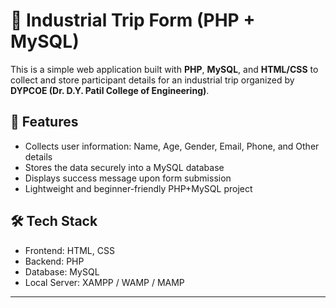 # 🧳 Industrial Trip Form (PHP + MySQL)

This is a simple web application built with **PHP**, **MySQL**, and **HTML/CSS** to collect and store participant details for an industrial trip organized by **DYPCOE (Dr. D.Y. Patil College of Engineering)**.

## 🚀 Features

- Collects user information: Name, Age, Gender, Email, Phone, and Other details
- Stores the data securely into a MySQL database
- Displays success message upon form submission
- Lightweight and beginner-friendly PHP+MySQL project

## 🛠️ Tech Stack

- Frontend: HTML, CSS
- Backend: PHP
- Database: MySQL
- Local Server: XAMPP / WAMP / MAMP

---



